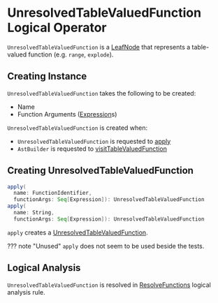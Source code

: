 # UnresolvedTableValuedFunction Logical Operator

`UnresolvedTableValuedFunction` is a [LeafNode](LeafNode.md) that represents a table-valued function (e.g. `range`, `explode`).

## Creating Instance

`UnresolvedTableValuedFunction` takes the following to be created:

* <span id="name"> Name
* <span id="functionArgs"> Function Arguments ([Expression](../expressions/Expression.md)s)

`UnresolvedTableValuedFunction` is created when:

* `UnresolvedTableValuedFunction` is requested to [apply](#apply)
* `AstBuilder` is requested to [visitTableValuedFunction](../sql/AstBuilder.md#visitTableValuedFunction)

## <span id="apply"> Creating UnresolvedTableValuedFunction

```scala
apply(
  name: FunctionIdentifier,
  functionArgs: Seq[Expression]): UnresolvedTableValuedFunction
apply(
  name: String,
  functionArgs: Seq[Expression]): UnresolvedTableValuedFunction
```

`apply` creates a [UnresolvedTableValuedFunction](#creating-instance).

??? note "Unused"
    `apply` does not seem to be used beside the tests.

## Logical Analysis

`UnresolvedTableValuedFunction` is resolved in [ResolveFunctions](../logical-analysis-rules/ResolveFunctions.md) logical analysis rule.
